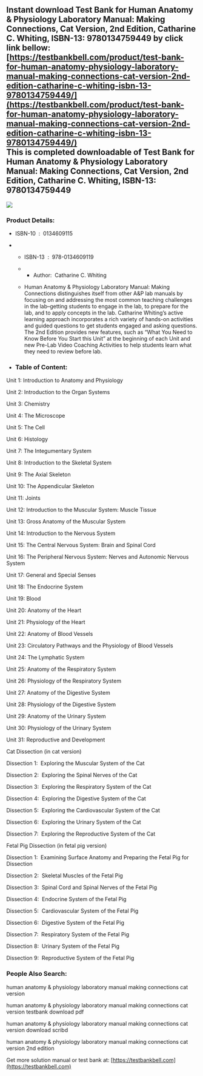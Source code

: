 Instant download **Test Bank for Human Anatomy & Physiology Laboratory Manual: Making Connections, Cat Version, 2nd Edition, Catharine C. Whiting, ISBN-13: 9780134759449** by click link bellow:  
[https://testbankbell.com/product/test-bank-for-human-anatomy-physiology-laboratory-manual-making-connections-cat-version-2nd-edition-catharine-c-whiting-isbn-13-9780134759449/](https://testbankbell.com/product/test-bank-for-human-anatomy-physiology-laboratory-manual-making-connections-cat-version-2nd-edition-catharine-c-whiting-isbn-13-9780134759449/)  
This is completed downloadable of Test Bank for Human Anatomy & Physiology Laboratory Manual: Making Connections, Cat Version, 2nd Edition, Catharine C. Whiting, ISBN-13: 9780134759449
----------------------------------------------------------------------------------------------------------------------------------------------------------------------------------------


![](https://testbankbell.com/wp-content/uploads/2023/05/0134800931.jpg)
### Product Details:


* ISBN-10 ‏ : ‎ 0134609115
* * ISBN-13 ‏ : ‎ 978-0134609119
  * * Author:  Catharine C. Whiting
   
  * Human Anatomy & Physiology Laboratory Manual: Making Connections distinguishes itself from other A&P lab manuals by focusing on and addressing the most common teaching challenges in the lab–getting students to engage in the lab, to prepare for the lab, and to apply concepts in the lab. Catharine Whiting’s active learning approach incorporates a rich variety of hands-on activities and guided questions to get students engaged and asking questions. The 2nd Edition provides new features, such as “What You Need to Know Before You Start this Unit” at the beginning of each Unit and new Pre-Lab Video Coaching Activities to help students learn what they need to review before lab.
 
* ### Table of Content:


Unit 1: Introduction to Anatomy and Physiology

Unit 2: Introduction to the Organ Systems

Unit 3: Chemistry

Unit 4: The Microscope

Unit 5: The Cell

Unit 6: Histology

Unit 7: The Integumentary System

Unit 8: Introduction to the Skeletal System

Unit 9: The Axial Skeleton

Unit 10: The Appendicular Skeleton

Unit 11: Joints

Unit 12: Introduction to the Muscular System: Muscle Tissue

Unit 13: Gross Anatomy of the Muscular System

Unit 14: Introduction to the Nervous System

Unit 15: The Central Nervous System: Brain and Spinal Cord

Unit 16: The Peripheral Nervous System: Nerves and Autonomic Nervous System

Unit 17: General and Special Senses

Unit 18: The Endocrine System

Unit 19: Blood

Unit 20: Anatomy of the Heart

Unit 21: Physiology of the Heart

Unit 22: Anatomy of Blood Vessels

Unit 23: Circulatory Pathways and the Physiology of Blood Vessels

Unit 24: The Lymphatic System

Unit 25: Anatomy of the Respiratory System

Unit 26: Physiology of the Respiratory System

Unit 27: Anatomy of the Digestive System

Unit 28: Physiology of the Digestive System

Unit 29: Anatomy of the Urinary System

Unit 30: Physiology of the Urinary System

Unit 31: Reproductive and Development

Cat Dissection (in cat version)

Dissection 1:  Exploring the Muscular System of the Cat

Dissection 2:  Exploring the Spinal Nerves of the Cat

Dissection 3:  Exploring the Respiratory System of the Cat

Dissection 4:  Exploring the Digestive System of the Cat

Dissection 5:  Exploring the Cardiovascular System of the Cat

Dissection 6:  Exploring the Urinary System of the Cat

Dissection 7:  Exploring the Reproductive System of the Cat

Fetal Pig Dissection (in fetal pig version)

Dissection 1:  Examining Surface Anatomy and Preparing the Fetal Pig for Dissection

Dissection 2:  Skeletal Muscles of the Fetal Pig

Dissection 3:  Spinal Cord and Spinal Nerves of the Fetal Pig

Dissection 4:  Endocrine System of the Fetal Pig

Dissection 5:  Cardiovascular System of the Fetal Pig

Dissection 6:  Digestive System of the Fetal Pig

Dissection 7:  Respiratory System of the Fetal Pig

Dissection 8:  Urinary System of the Fetal Pig

Dissection 9:  Reproductive System of the Fetal Pig


### People Also Search:


human anatomy & physiology laboratory manual making connections cat version

human anatomy & physiology laboratory manual making connections cat version testbank download pdf

human anatomy & physiology laboratory manual making connections cat version download scribd

human anatomy & physiology laboratory manual making connections cat version 2nd edition


   Get more solution manual or test bank at: [https://testbankbell.com](https://testbankbell.com)
